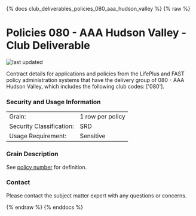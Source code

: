 
{% docs club_deliverables_policies_080_aaa_hudson_valley %}
{% raw %}

# Policies 080 - AAA Hudson Valley - Club Deliverable

![last updated](assets/update_badges/club_deliverables_policies_080_aaa_hudson_valley.svg)

Contract details for applications and policies from the LifePlus and FAST policy administration
systems that have the delivery group of 080 - AAA Hudson Valley, which includes the following
club codes: ['080'].

### Security and Usage Information
|     |     |
| --- | --- |
| Grain:                   | 1 row per policy |
| Security Classification: | SRD  |
| Usage Requirement:       | Sensitive |

### Grain Description
See [policy number](#!/exposure/docs.business_glossary.glossary#policy_number)
for definition.

### Contact
Please contact the subject matter expert with any questions or concerns.


{% endraw %}
{% enddocs %}
    